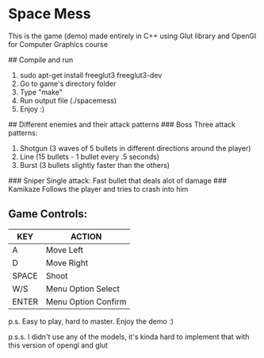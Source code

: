 # Space Mess
<p>This is the game (demo) made entirely in C++ using Glut library and OpenGl for Computer Graphics course</p>
## Compile and run
<ol>
<li>sudo apt-get install freeglut3 freeglut3-dev</li>
<li>Go to game's directory folder</li>
<li>Type "make"</li>
<li>Run output file (./spacemess)</li>
<li>Enjoy :)</li>
</ol>
## Different enemies and their attack patterns
### Boss
Three attack patterns:
<ol>
<li>Shotgun (3 waves of 5 bullets in different directions around the player)</li>
<li>Line (15 bullets - 1 bullet every .5 seconds)</li>
<li>Burst (3 bullets slightly faster than the others)</li>
</ol>
### Sniper
Single attack: Fast bullet that deals alot of damage
### Kamikaze
Follows the player and tries to crash into him

## Game Controls:

| KEY  | ACTION |
| ------------- | ------------- |
| A  | Move Left  |
| D  | Move Right  |
| SPACE  | Shoot  |
| W/S| Menu Option Select|
| ENTER | Menu Option Confirm|

<p>p.s. Easy to play, hard to master. Enjoy the demo :)</p>
<p>p.s.s. I didn't use any of the models, it's kinda hard to implement that with 
this version of opengl and glut </p>
